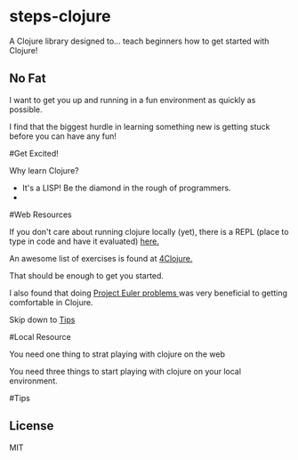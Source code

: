 # steps-clojure

A Clojure library designed to... teach beginners how to get started with Clojure! 

## No Fat

I want to get you up and running in a fun environment as quickly as possible.

I find that the biggest hurdle in learning something new is getting stuck before you can have any fun!

#Get Excited!

Why learn Clojure?

  * It's a LISP! Be the diamond in the rough of programmers.
  * 

#Web Resources

If you don't care about running clojure locally (yet), there is a REPL (place to type in code and have it evaluated) [here.](http://www.tryclj.com/)

An awesome list of exercises is found at [4Clojure.](http://www.4clojure.com/problems)

That should be enough to get you started.

I also found that doing [ Project Euler problems ](https://projecteuler.net/archives) was very beneficial to getting comfortable in Clojure.

Skip down to [Tips](#Tips)

#Local Resource

You need one thing to strat playing with clojure on the web

You need three things to start playing with clojure on your local environment.


#Tips




## License
MIT

